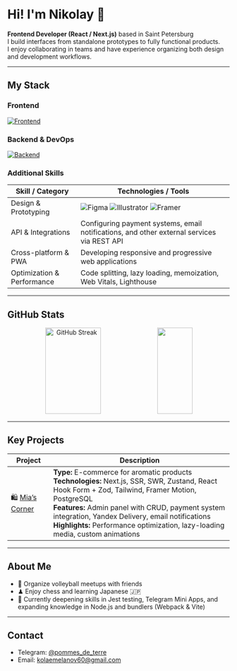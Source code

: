 # Hi! I'm Nikolay 👋

**Frontend Developer (React / Next.js)** based in Saint Petersburg  
I build interfaces from standalone prototypes to fully functional products.<br/>
I enjoy collaborating in teams and have experience organizing both design and development workflows.

---

## My Stack

### Frontend
[![Frontend](https://skillicons.dev/icons?i=nextjs,react,ts,js,redux,tailwind,css,sass,webpack,vite&perline=10)](https://skillicons.dev)  

### Backend & DevOps
[![Backend](https://skillicons.dev/icons?i=nodejs,postgres,mongodb,docker&perline=6)](https://skillicons.dev)  

### Additional Skills

| Skill / Category | Technologies / Tools |
|------------------|-------------------------|
| Design & Prototyping | ![Figma](https://skillicons.dev/icons?i=figma) ![Illustrator](https://skillicons.dev/icons?i=ai) ![Framer](https://skillicons.dev/icons?i=framer) |
| API & Integrations | Configuring payment systems, email notifications, and other external services via REST API |
| Cross-platform & PWA | Developing responsive and progressive web applications |
| Optimization & Performance | Code splitting, lazy loading, memoization, Web Vitals, Lighthouse |

---

## GitHub Stats

<p align="center">
  <a href="https://git.io/streak-stats"><img src="https://github-readme-streak-stats.herokuapp.com?user=lanovich&theme=gotham&short_numbers=true&date_format=%5BY%20%5DM%20j" width="50%" height="195px" alt="GitHub Streak" /></a>
  <img src="https://github-readme-stats.vercel.app/api/top-langs/?username=lanovich&layout=compact&theme=gotham" height="195px" width="40%" />
</p>

---

## Key Projects

| Project | Description |
|--------|----------|
| 🛍 [Mia’s Corner](https://www.mias-corner.ru/) | **Type:** E-commerce for aromatic products<br>**Technologies:** Next.js, SSR, SWR, Zustand, React Hook Form + Zod, Tailwind, Framer Motion, PostgreSQL<br>**Features:** Admin panel with CRUD, payment system integration, Yandex Delivery, email notifications<br>**Highlights:** Performance optimization, lazy-loading media, custom animations |

---

## About Me

- 🏐 Organize volleyball meetups with friends  
- ♟ Enjoy chess and learning Japanese 🇯🇵  
- 🌱 Currently deepening skills in Jest testing, Telegram Mini Apps, and expanding knowledge in Node.js and bundlers (Webpack & Vite)

---

## Contact

- Telegram: [@pommes_de_terre](https://t.me/pommes_de_terre)  
- Email: kolaemelanov60@gmail.com
